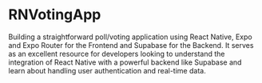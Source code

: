 # RNVotingApp
Building a straightforward poll/voting application using React Native, Expo and Expo Router for the Frontend and Supabase for the Backend. It serves as an excellent resource for developers looking to understand the integration of React Native with a powerful backend like Supabase and learn about handling user authentication and real-time data.
